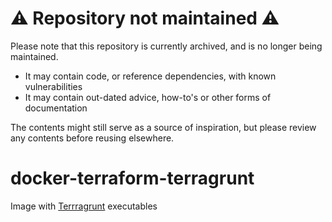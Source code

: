 # :warning: Repository not maintained :warning:

Please note that this repository is currently archived, and is no longer being maintained.

- It may contain code, or reference dependencies, with known vulnerabilities
- It may contain out-dated advice, how-to's or other forms of documentation

The contents might still serve as a source of inspiration, but please review any contents before reusing elsewhere.

# docker-terraform-terragrunt

Image with [Terrragrunt](https://github.com/gruntwork-io/terragrunt) executables
